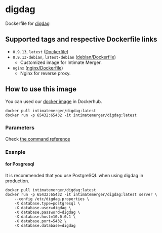 # digdag

Dockerfile for [digdag](https://github.com/treasure-data/digdag)

## Supported tags and respective Dockerfile links

- `0.9.13`, `latest` ([Dockerfile](https://github.com/IntimateMerger/dockerfile-digdag/blob/master/Dockerfile))
- `0.9.13-debian`, `latest-debian` ([debian/Dockerfile](https://github.com/IntimateMerger/dockerfile-digdag/blob/master/debian/Dockerfile))
    - Customized image for Intimate Merger.
- `nginx` ([nginx/Dockerfile](https://github.com/IntimateMerger/dockerfile-digdag/blob/master/nginx/Dockerfile))
    - Nginx for reverse proxy.

## How to use this image

You can used our [docker image](https://hub.docker.com/r/intimatemerger/digdag/) in Dockerhub.

```shell
docker pull intimatemerger/digdag:latest
docker run -p 65432:65432 -it intimatemerger/digdag:latest
```

### Parameters

Check [the command reference](http://docs.digdag.io/command_reference.html#server)

### Exanple

#### for Posgresql

It is recommended that you use PostgreSQL when using digdag in production.

```shell
docker pull intimatemerger/digdag:latest
docker run -p 65432:65432 -it intimatemerger/digdag:latest server \
    --config /etc/digdag.properties \
    -X database.type=postgresql \
    -X database.user=digdag \
    -X database.password=digdag \
    -X database.host=10.0.0.1 \
    -X database.port=5432 \
    -X database.database=digdag
```
